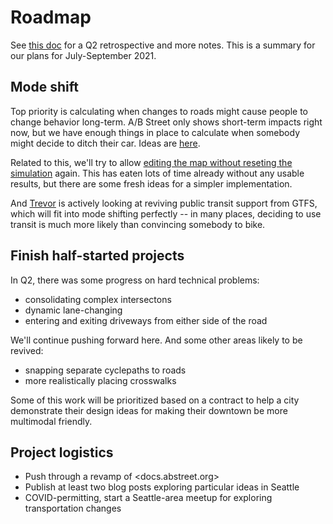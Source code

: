 # Roadmap

See
[this doc](https://docs.google.com/document/d/1tsr65WIIX3Y6A804eUK-BIVbOfwdYCOVddZe7esNSw0/edit?usp=sharing)
for a Q2 retrospective and more notes. This is a summary for our plans for
July-September 2021.

## Mode shift

Top priority is calculating when changes to roads might cause people to change
behavior long-term. A/B Street only shows short-term impacts right now, but we
have enough things in place to calculate when somebody might decide to ditch
their car. Ideas are [here](https://github.com/a-b-street/abstreet/issues/448).

Related to this, we'll try to allow
[editing the map without reseting the simulation](https://github.com/a-b-street/abstreet/issues/312)
again. This has eaten lots of time already without any usable results, but there
are some fresh ideas for a simpler implementation.

And [Trevor](https://github.com/tnederlof) is actively looking at reviving
public transit support from GTFS, which will fit into mode shifting perfectly --
in many places, deciding to use transit is much more likely than convincing
somebody to bike.

## Finish half-started projects

In Q2, there was some progress on hard technical problems:

- consolidating complex intersectons
- dynamic lane-changing
- entering and exiting driveways from either side of the road

We'll continue pushing forward here. And some other areas likely to be revived:

- snapping separate cyclepaths to roads
- more realistically placing crosswalks

Some of this work will be prioritized based on a contract to help a city
demonstrate their design ideas for making their downtown be more multimodal
friendly.

## Project logistics

- Push through a revamp of <docs.abstreet.org>
- Publish at least two blog posts exploring particular ideas in Seattle
- COVID-permitting, start a Seattle-area meetup for exploring transportation
  changes
